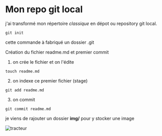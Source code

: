 # Mon repo git local

j'ai transformé mon répertoire *classique* en dépot ou repository git local.

```git init```

cette commande à fabriqué un dossier .git

Création du fichier readme.md et premier commit

1. on crée le fichier et on l'édite

```touch readme.md```

2. on indexe ce premier fichier (stage)

```git add readme.md```

3. on commit

```git commit readme.md```

je viens de rajouter un dossier **img/** pour y stocker une image

![tracteur](img/moissonneuse.jpg)
